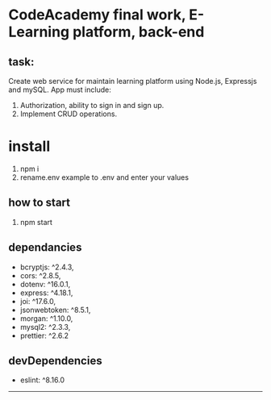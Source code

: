 # CodeAcademy final work, E-Learning platform, back-end

## task:

Create web service for maintain learning platform using Node.js, Expressjs and mySQL. App must include:

1. Authorization, ability to sign in and sign up.
1. Implement CRUD operations.

# install

1. npm i
1. rename.env example to .env and enter your values

## how to start

1. npm start

## dependancies

- bcryptjs: ^2.4.3,
- cors: ^2.8.5,
- dotenv: ^16.0.1,
- express: ^4.18.1,
- joi: ^17.6.0,
- jsonwebtoken: ^8.5.1,
- morgan: ^1.10.0,
- mysql2: ^2.3.3,
- prettier: ^2.6.2

## devDependencies

- eslint: ^8.16.0

---
